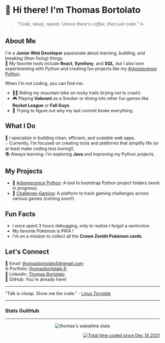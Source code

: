 # 👋 Hi there! I'm Thomas Bortolato  

> _"Code, sleep, repeat. Unless there's coffee, then just code."_ ☕

## About Me  
I'm a **Junior Web Developer** passionate about learning, building, and breaking (then fixing) things.  
🔧 My favorite tools include **React**, **Symfony**, and **SQL**, but I also love experimenting with Python and creating fun projects like my [Arborescence Python](https://github.com/thomas370/Arborecense_python).  

When I'm not coding, you can find me:  
- 🚵‍♂️ Riding my mountain bike on rocky trails (trying not to crash).  
- 🎮 Playing **Valorant** as a Smoker or diving into other fun games like **Rocket League** or **Fall Guys**.  
- 🤔 Trying to figure out why my last commit broke everything.  

## What I Do  
🌟 I specialize in building clean, efficient, and scalable web apps.  
💡 Currently, I'm focused on creating tools and platforms that simplify life (or at least make coding less boring!).  
📚 Always learning: I'm exploring **Java** and improving my Python projects.  

## My Projects  
- 🚀 [Arborescence Python](https://github.com/thomas370/Arborecense_python): A tool to bootstrap Python project folders (work in progress).  
- 🎲 [Challenge-Gaming](https://github.com/...): A platform to track gaming challenges across various games (coming soon!).  

## Fun Facts  
- I once spent 3 hours debugging, only to realize I forgot a semicolon.  
- My favorite Pokémon is PIKA !  
- I'm on a mission to collect all the **Crown Zenith Pokémon cards**.  

## Let's Connect  
📧 Email: [thomasbortolato5@gmail.com](mailto:thomasbortolato5@gmail.com)  
🌐 Portfolio: [thomasbortolato.fr](https://thomasbortolato.fr)  
💼 LinkedIn: [Thomas Bortolato](https://www.linkedin.com/in/thomas-bortolato/)  
🐙 GitHub: You're already here!  

---

"Talk is cheap. Show me the code." - [Linus Torvalds](https://github.com/torvalds)

---

### Stats GuitHub
---
<p align="center">
<img src="https://github-readme-stats.vercel.app/api/wakatime?username=thomas370&amp;theme=react" alt="thomas's wakatime stats">
</p>


 </div>
<div align="right">
<a href="https://wakatime.com/@b1c7d523-d82f-4c8b-b5bd-fcb4727ea04a"><img src="https://wakatime.com/badge/user/b1c7d523-d82f-4c8b-b5bd-fcb4727ea04a.svg" alt="Total time coded since Dec 14 2021" /></a>
 </div>

